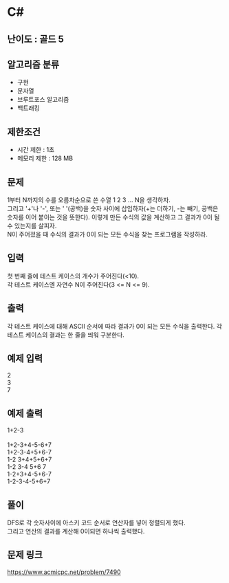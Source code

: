 # C#

## 난이도 : 골드 5

## 알고리즘 분류
  - 구현
  - 문자열
  - 브루트포스 알고리즘
  - 백트래킹

## 제한조건
  - 시간 제한 : 1초
  - 메모리 제한 : 128 MB

## 문제
1부터 N까지의 수를 오름차순으로 쓴 수열 1 2 3 ... N을 생각하자.<br/>
그리고 '+'나 '-', 또는 ' '(공백)을 숫자 사이에 삽입하자(+는 더하기, -는 빼기, 공백은 숫자를 이어 붙이는 것을 뜻한다). 이렇게 만든 수식의 값을 계산하고 그 결과가 0이 될 수 있는지를 살피자.<br/>
N이 주어졌을 때 수식의 결과가 0이 되는 모든 수식을 찾는 프로그램을 작성하라.<br/>

## 입력
첫 번째 줄에 테스트 케이스의 개수가 주어진다(<10).<br/>
각 테스트 케이스엔 자연수 N이 주어진다(3 <= N <= 9).<br/>

## 출력
각 테스트 케이스에 대해 ASCII 순서에 따라 결과가 0이 되는 모든 수식을 출력한다. 각 테스트 케이스의 결과는 한 줄을 띄워 구분한다.<br/>

## 예제 입력
2<br/>
3<br/>
7<br/>

## 예제 출력
1+2-3<br/>
<br/>
1+2-3+4-5-6+7<br/>
1+2-3-4+5+6-7<br/>
1-2 3+4+5+6+7<br/>
1-2 3-4 5+6 7<br/>
1-2+3+4-5+6-7<br/>
1-2-3-4-5+6+7<br/>

## 풀이
DFS로 각 숫자사이에 아스키 코드 순서로 연산자를 넣어 정렬되게 했다.<br/>
그리고 연산의 결과를 계산해 0이되면 하나씩 출력했다.<br/>

## 문제 링크
https://www.acmicpc.net/problem/7490